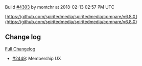 Build [#4303](https://circleci.com/gh/spiritedmedia/spiritedmedia/4303) by montchr at 2018-02-13 02:57 PM UTC

[https://github.com/spiritedmedia/spiritedmedia/compare/v6.8.0](https://github.com/spiritedmedia/spiritedmedia/compare/v6.8.0)
## Change log
[Full Changelog](https://github.com/spiritedmedia/spiritedmedia/compare/v6.7.4...v6.8.0)

 - [#2449](https://github.com/spiritedmedia/spiritedmedia/pull/2449): Membership UX
